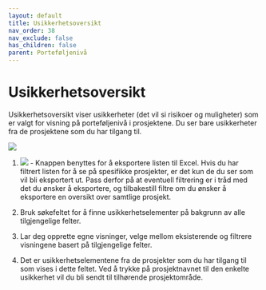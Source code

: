 ```yaml
---
layout: default
title: Usikkerhetsoversikt
nav_order: 38
nav_exclude: false
has_children: false
parent: Porteføljenivå
---
```


# Usikkerhetsoversikt

Usikkerhetsoversikt viser usikkerheter (det vil si risikoer og muligheter) som er valgt for visning på porteføljenivå i prosjektene. Du ser bare usikkerheter fra de prosjektene som du har tilgang til.

![](./media/3.7.1-Risikooversikt.png)

1. ![](./media/image28.png) - Knappen benyttes for å eksportere listen til Excel. Hvis du har filtrert listen for å se på spesifikke prosjekter, er det kun de du ser som vil bli eksportert ut. Pass derfor på at eventuell filtrering er i tråd med det du ønsker å eksportere, og tilbakestill filtre om du ønsker å eksportere en oversikt over samtlige prosjekt.

2. Bruk søkefeltet for å finne usikkerhetselementer på bakgrunn av alle tilgjengelige felter.
   
3. Lar deg opprette egne visninger, velge mellom eksisterende og filtrere visningene basert på tilgjengelige felter.

4. Det er usikkerhetselementene fra de prosjekter som du har tilgang til som vises i dette feltet. Ved å trykke på prosjektnavnet til den enkelte usikkerhet vil du bli sendt til tilhørende prosjektområde.
